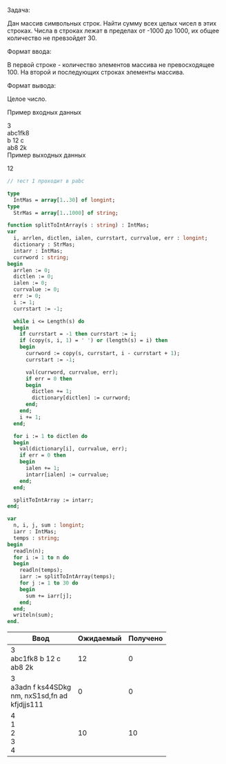 Задача:

Дан массив символьных строк. Найти сумму всех целых чисел в этих строках. Числа в строках лежат в пределах от -1000 до
1000, их общее количество не превзойдет 30.

Формат ввода:

В первой строке - количество элементов массива не превосходящее 100. На второй и последующих строках элементы массива.

Формат вывода:

Целое число.

Пример входных данных

3  
abc1fk8  
b 12 c  
ab8 2k  
Пример выходных данных

12

```pascal
// тест 1 проходит в pabc

type
  IntMas = array[1..30] of longint;
type
  StrMas = array[1..1000] of string;

function splitToIntArray(s : string) : IntMas;
var
  i, arrlen, dictlen, ialen, currstart, currvalue, err : longint;
  dictionary : StrMas;
  intarr : IntMas;
  currword : string;
begin
  arrlen := 0;
  dictlen := 0;
  ialen := 0;
  currvalue := 0;
  err := 0;
  i := 1;
  currstart := -1;

  while i <= Length(s) do
  begin
    if currstart = -1 then currstart := i;
    if (copy(s, i, 1) = ' ') or (length(s) = i) then
    begin
      currword := copy(s, currstart, i - currstart + 1);
      currstart := -1;

      val(currword, currvalue, err);
      if err = 0 then
      begin
        dictlen += 1;
        dictionary[dictlen] := currword;
      end;
    end;
    i += 1;
  end;

  for i := 1 to dictlen do
  begin
    val(dictionary[i], currvalue, err);
    if err = 0 then
    begin
      ialen += 1;
      intarr[ialen] := currvalue;
    end;
  end;

  splitToIntArray := intarr;
end;

var
  n, i, j, sum : longint;
  iarr : IntMas;
  temps : string;
begin
  readln(n);
  for i := 1 to n do
  begin
    readln(temps);
    iarr := splitToIntArray(temps);
    for j := 1 to 30 do
    begin
      sum += iarr[j];
    end;
  end;
  writeln(sum);
end.
```

| Ввод                                                       | Ожидаемый | Получено |
|------------------------------------------------------------|-----------|----------|
| 3<br/>abc1fk8 b 12 c<br/>ab8 2k                            | 12        | 0        |
| 3<br/>a3adn f ks44SDkg<br/>nm, nxS1sd,fn ad<br/>kfjdjjs111 | 0         | 0        |
| 4<br/>1<br/>2<br/>3<br/>4                                  | 10        | 10       |
